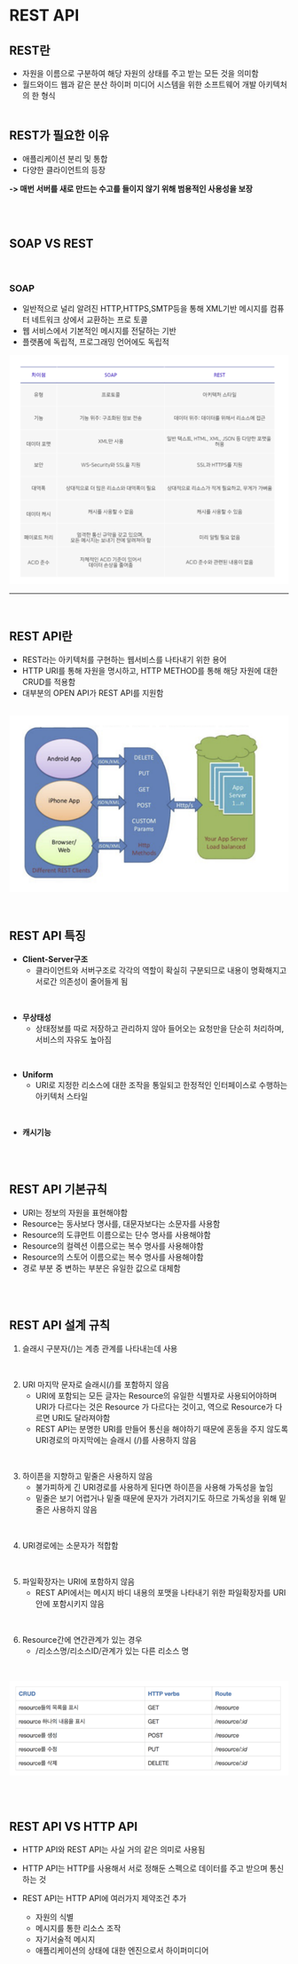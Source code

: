 # REST API

## REST란

- 자원을 이름으로 구분하여 해당 자원의 상태를 주고 받는 모든 것을 의미함
- 월드와이드 웹과 같은 분산 하이퍼 미디어 시스템을 위한 소프트웨어 개발 아키텍처의 한 형식
  <br/>
  <br/>

## REST가 필요한 이유

- 애플리케이션 분리 및 통합
- 다양한 클라이언트의 등장

**-> 매번 서버를 새로 만드는 수고를 들이지 않기 위해 범용적인 사용성을 보장**

<br/>
<br/>

## SOAP VS REST

<br/>

### SOAP

- 일반적으로 널리 알려진 HTTP,HTTPS,SMTP등을 통해 XML기반 메시지를 컴퓨터 네트워크 상에서 교환하는 프로
  토콜
- 웹 서비스에서 기본적인 메시지를 전달하는 기반
- 플랫폼에 독립적, 프로그래밍 언어에도 독립적
  <br/>

![SOAP](images/RESTAPI/SOAP4.PNG)

---

<br/>

## REST API란

- REST라는 아키텍처를 구현하는 웹서비스를 나타내기 위한 용어
- HTTP URI를 통해 자원을 명시하고, HTTP METHOD를 통해 해당 자원에 대한 CRUD를 적용함
- 대부분의 OPEN API가 REST API를 지원함
  <br>
  <br>

![RESTAPI](images/RESTAPI/restapi.PNG)

<br/>

## REST API 특징

- **Client-Server구조**
  - 클라이언트와 서버구조로 각각의 역할이 확실히 구분되므로 내용이 명확해지고 서로간 의존성이 줄어들게 됨

<br/>

- **무상태성**
  - 상태정보를 따로 저장하고 관리하지 않아 들어오는 요청만을 단순히 처리하며, 서비스의 자유도 높아짐

<br/>

- **Uniform**
  - URI로 지정한 리소스에 대한 조작을 통일되고 한정적인 인터페이스로 수행하는 아키텍처 스타일

<br/>

- **캐시기능**

<br/>
<br/>

## REST API 기본규칙

- URI는 정보의 자원을 표현해야함
- Resource는 동사보다 명사를, 대문자보다는 소문자를 사용함
- Resource의 도큐먼트 이름으로는 단수 명사를 사용해야함
- Resource의 컬렉션 이름으로는 복수 명사를 사용해야함
- Resource의 스토어 이름으로는 복수 명사를 사용해야함
- 경로 부분 중 변하는 부분은 유일한 값으로 대체함

<br/>
<br/>

## REST API 설계 규칙

1. 슬래시 구분자(/)는 계층 관계를 나타내는데 사용

<br/>

2. URI 마지막 문자로 슬래시(/)를 포함하지 않음
   - URI에 포함되는 모든 글자는 Resource의 유일한 식별자로 사용되어야하며 URI가 다르다는 것은 Resource
     가 다르다는 것이고, 역으로 Resource가 다르면 URI도 달라져야함
   - REST API는 분명한 URI를 만들어 통신을 해야하기 때문에 혼동을 주지 않도록 URI경로의 마지막에는 슬래시
     (/)를 사용하지 않음

<br/>

3. 하이픈을 지향하고 밑줄은 사용하지 않음
   - 불가피하게 긴 URI경로를 사용하게 된다면 하이픈을 사용해 가독성을 높임
   - 밑줄은 보기 어렵거나 밑줄 때문에 문자가 가려지기도 하므로 가독성을 위해 밑줄은 사용하지 않음

<br/>

4. URI경로에는 소문자가 적합함

<br/>

5. 파일확장자는 URI에 포함하지 않음
   - REST API에서는 메시지 바디 내용의 포맷을 나타내기 위한 파일확장자를 URI안에 포함시키지 않음

<br/>

6. Resource간에 연간관계가 있는 경우
   - /리소스명/리소스ID/관계가 있는 다른 리소스 명

<br/>

![restapi설계](images/RESTAPI/restapi2.PNG)

<br/>
<br/>

## REST API VS HTTP API

- HTTP API와 REST API는 사실 거의 같은 의미로 사용됨
- HTTP API는 HTTP를 사용해서 서로 정해둔 스펙으로 데이터를 주고 받으며 통신하는 것
- REST API는 HTTP API에 여러가지 제약조건 추가

  - 자원의 식별
  - 메시지를 통한 리소스 조작
  - 자기서술적 메시지
  - 애플리케이션의 상태에 대한 엔진으로서 하이퍼미디어
